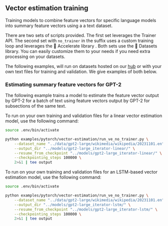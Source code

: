 <!---
Copyright 2020 The HuggingFace Team. All rights reserved.

Licensed under the Apache License, Version 2.0 (the "License");
you may not use this file except in compliance with the License.
You may obtain a copy of the License at

    http://www.apache.org/licenses/LICENSE-2.0

Unless required by applicable law or agreed to in writing, software
distributed under the License is distributed on an "AS IS" BASIS,
WITHOUT WARRANTIES OR CONDITIONS OF ANY KIND, either express or implied.
See the License for the specific language governing permissions and
limitations under the License.
-->

## Vector estimation training

Training models to combine feature vectors for specific language models into summary feature vectors using a a text dataset.

There are two sets of scripts provided. The first set leverages the Trainer API. The second set with `no_trainer` in the suffix uses a custom training loop and leverages the 🤗 Accelerate library . Both sets use the 🤗 Datasets library. You can easily customize them to your needs if you need extra processing on your datasets.

The following examples, will run on datasets hosted on our [hub](https://huggingface.co/datasets) or with your own
text files for training and validation. We give examples of both below.

### Estimating summary feature vectors for GPT-2

The following example trains a model to estimate the feature vector output by GPT-2 for a batch of text using feature vectors output by GPT-2 for subsections of the same text.

To run on your own training and validation files for a linear vector estimation model, use the following command:

```bash
source .env/bin/activate

python examples/pytorch/vector-estimation/run_ve_no_trainer.py \
    --dataset_name "../data/gpt2-large/wikimedia/wikipedia/20231101.en" \
    --output_dir "../models/gpt2-large_iterator-linear/" \
    --resume_from_checkpoint "../models/gpt2-large_iterator-linear/" \
    --checkpointing_steps 100000 \
    2>&1 | tee output
```

To run on your own training and validation files for an LSTM-based vector estimation model, use the following command:

```bash
source .env/bin/activate

python examples/pytorch/vector-estimation/run_ve_no_trainer.py \
    --dataset_name "../data/gpt2-large/wikimedia/wikipedia/20231101.en" \
    --output_dir "../models/gpt2-large_iterator-lstm/" \
    --resume_from_checkpoint "../models/gpt2-large_iterator-lstm/" \
    --checkpointing_steps 100000 \
    2>&1 | tee output
```
